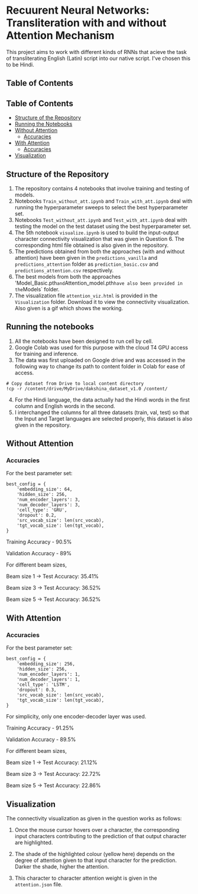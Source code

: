 # Recuurent Neural Networks: Transliteration with and without Attention Mechanism
This project aims to work with different kinds of RNNs that acieve the task of transliterating English (Latin) script into our native script. I've chosen this to be Hindi.

## Table of Contents

## Table of Contents

- [Structure of the Repository](#structure-of-the-repository)
- [Running the Notebooks](#running-the-notebooks)
- [Without Attention](#without-attention)
  - [Accuracies](#accuracies)
- [With Attention](#with-attention)
  - [Accuracies](#accuracies-1)
- [Visualization](#visualization)


## Structure of the Repository
1) The repository contains 4 notebooks that involve training and testing of models.
2) Notebooks `Train_without_att.ipynb` and `Train_with_att.ipynb` deal with running the hyperparameter sweeps to select the best hyperparameter set.
3) Notebooks `Test_without_att.ipynb` and `Test_with_att.ipynb` deal with testing the model on the test dataset using the best hyperparameter set.
4) The 5th notebook `visualize.ipynb` is used to build the input-output character connectivity visualization that was given in Question 6. The corresponding html file obtained is also given in the repository.
5) The predictions obtained from both the approaches (with and without attention) have been given in the `predictions_vanilla` and `predictions_attention` folder as `prediction_basic.csv` and `predictions_attention.csv` respectively.
6) The best models from both the approaches 'Model_Basic.pth` and `Attention_model.pth` have also been provided in the `Models` folder.
7) The visualization file `attention_viz.html` is provided in the `Visualization` folder. Download it to view the connectivity visualization. Also given is a gif which shows the working.

## Running the notebooks
1) All the notebooks have been designed to run cell by cell.
2) Google Colab was used for this purpose with the cloud T4 GPU access for training and inference.
3) The data was first uploaded on Google drive and was accessed in the following way to change its path to content folder in Colab for ease of access.
```
# Copy dataset from Drive to local content directory
!cp -r /content/drive/MyDrive/dakshina_dataset_v1.0 /content/
```
4) For the Hindi language, the data actually had the Hindi words in the first column and English words in the second.
5) I interchanged the columns for all three datasets (train, val, test) so that the Input and Target languages are selected properly, this dataset is also given in the repository.

## Without Attention
### Accuracies
For the best parameter set:
```
best_config = {
    'embedding_size': 64,
    'hidden_size': 256,
    'num_encoder_layers': 3,
    'num_decoder_layers': 3,
    'cell_type': 'GRU',
    'dropout': 0.2,
    'src_vocab_size': len(src_vocab),
    'tgt_vocab_size': len(tgt_vocab),
}
```

Training Accuracy - 90.5%

Validation Accuracy - 89%

For different beam sizes,

Beam size 1 → Test Accuracy: 35.41%

Beam size 3 → Test Accuracy: 36.52%

Beam size 5 → Test Accuracy: 36.52%

## With Attention
### Accuracies
For the best parameter set:
```
best_config = {
    'embedding_size': 256,
    'hidden_size': 256,
    'num_encoder_layers': 1,
    'num_decoder_layers': 1,
    'cell_type': 'LSTM',
    'dropout': 0.3,
    'src_vocab_size': len(src_vocab),
    'tgt_vocab_size': len(tgt_vocab),
}
```
For simplicity, only one encoder-decoder layer was used.


Training Accuracy - 91.25%

Validation Accuracy - 89.5%

For different beam sizes,

Beam size 1 → Test Accuracy: 21.12%

Beam size 3 → Test Accuracy: 22.72%

Beam size 5 → Test Accuracy: 22.86%

## Visualization

The connectivity visualization as given in the question works as follows:

1) Once the mouse cursor hovers over a character, the corresponding input characters contributing to the prediction of that output character are highlighted.

2) The shade of the highlighted colour (yellow here) depends on the degree of attention given to that input character for the prediction. Darker the shade, higher the attention.

3) This character to character attention weight is given in the `attention.json` file.

